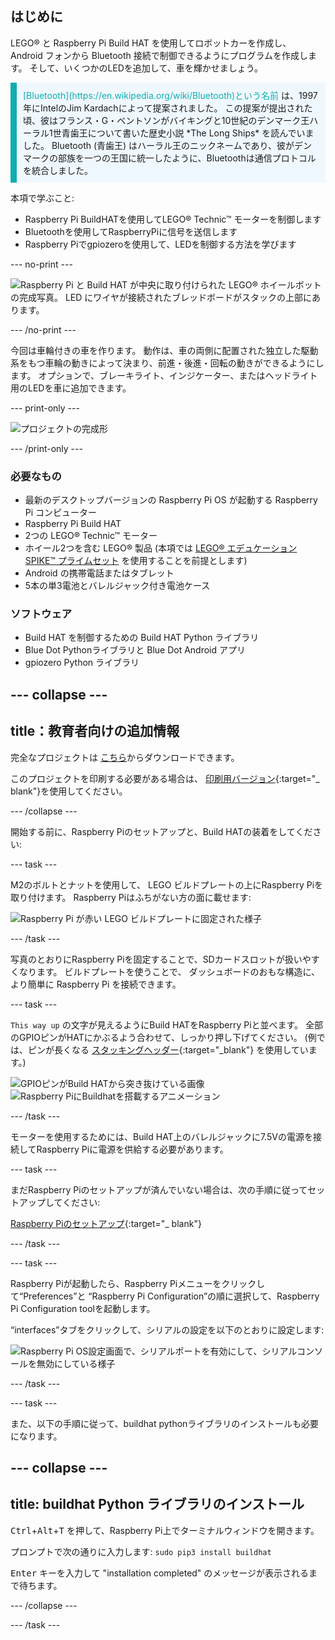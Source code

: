 ## はじめに

LEGO® と Raspberry Pi Build HAT を使用してロボットカーを作成し、 Android フォンから Bluetooth 接続で制御できるようにプログラムを作成します。 そして、いくつかのLEDを追加して、車を輝かせましょう。

<p style="border-left: solid; border-width:10px; border-color: #0faeb0; background-color: aliceblue; padding: 10px;">
<span style="color: #0faeb0">[Bluetooth](https://en.wikipedia.org/wiki/Bluetooth)という名前</span> は、1997年にIntelのJim Kardachによって提案されました。 この提案が提出された頃、彼はフランス・G・ベントソンがバイキングと10世紀のデンマーク王ハーラル1世青歯王について書いた歴史小説 *The Long Ships* を読んでいました。 Bluetooth (青歯王) はハーラル王のニックネームであり、彼がデンマークの部族を一つの王国に統一したように、Bluetoothは通信プロトコルを統合しました。
</p>

本項で学ぶこと:
+ Raspberry Pi BuildHATを使用してLEGO® Technic™ モーターを制御します
+ Bluetoothを使用してRaspberryPiに信号を送信します
+ Raspberry Piでgpiozeroを使用して、LEDを制御する方法を学びます

--- no-print ---

![Raspberry Pi と Build HAT が中央に取り付けられた LEGO® ホイールボットの完成写真。 LED にワイヤが接続されたブレッドボードがスタックの上部にあります。](images/lego-bot.gif)

--- /no-print ---

今回は車輪付きの車を作ります。 動作は、車の両側に配置された独立した駆動系をもつ車輪の動きによって決まり、前進・後進・回転の動きができるようにします。 オプションで、ブレーキライト、インジケーター、またはヘッドライト用のLEDを車に追加できます。

--- print-only ---

![プロジェクトの完成形](images/buggy.JPG)

--- /print-only ---

### 必要なもの

+ 最新のデスクトップバージョンの Raspberry Pi OS が起動する Raspberry Pi コンピューター
+ Raspberry Pi Build HAT
+ 2つの LEGO® Technic™ モーター
+ ホイール2つを含む LEGO® 製品 (本項では [LEGO® エデュケーション SPIKE™ プライムセット](https://education.lego.com/en-gb/product/spike-prime) を使用することを前提とします)
+ Android の携帯電話またはタブレット
+ 5本の単3電池とバレルジャック付き電池ケース

### ソフトウェア

+ Build HAT を制御するための Build HAT Python ライブラリ
+ Blue Dot Pythonライブラリと Blue Dot Android アプリ
+ gpiozero Python ライブラリ


--- collapse ---
---
title：教育者向けの追加情報
---

完全なプロジェクトは [こちら](https://rpf.io/p/en/bt-robot-car-go)からダウンロードできます。

このプロジェクトを印刷する必要がある場合は、 [印刷用バージョン](https://projects.raspberrypi.org/en/projects/bt-robot-car/print){:target="_ blank"}を使用してください。

--- /collapse ---

開始する前に、Raspberry Piのセットアップと、Build HATの装着をしてください:

--- task ---

M2のボルトとナットを使用して、 LEGO ビルドプレートの上にRaspberry Piを取り付けます。 Raspberry Piはふちがない方の面に載せます:

 ![Raspberry Pi が赤い LEGO ビルドプレートに固定された様子](images/build_11.jpg)

--- /task ---

写真のとおりにRaspberry Piを固定することで、SDカードスロットが扱いやすくなります。 ビルドプレートを使うことで、 ダッシュボードのおもな構造に、より簡単に Raspberry Pi を接続できます。

--- task ---

`This way up` の文字が見えるようにBuild HATをRaspberry Piと並べます。 全部のGPIOピンがHATにかぶるよう合わせて、しっかり押し下げてください。 (例では、ピンが長くなる [スタッキングヘッダー](https://www.adafruit.com/product/2223){:target="_blank"} を使用しています。)

![GPIOピンがBuild HATから突き抜けている画像](images/build_15.jpg) ![Raspberry PiにBuildhatを搭載するアニメーション](images/haton.gif)

--- /task ---

モーターを使用するためには、Build HAT上のバレルジャックに7.5Vの電源を接続してRaspberry Piに電源を供給する必要があります。

--- task ---

まだRaspberry Piのセットアップが済んでいない場合は、次の手順に従ってセットアップしてください:

[Raspberry Piのセットアップ](https://projects.raspberrypi.org/en/projects/raspberry-pi-setting-up){:target="_ blank"}

--- /task ---

--- task ---

Raspberry Piが起動したら、Raspberry Piメニューをクリックして“Preferences”と “Raspberry Pi Configuration”の順に選択して、Raspberry Pi Configuration toolを起動します。

“interfaces”タブをクリックして、シリアルの設定を以下のとおりに設定します:

![Raspberry Pi OS設定画面で、シリアルポートを有効にして、シリアルコンソールを無効にしている様子](images/configshot.jpg)

--- /task ---

--- task ---

また、以下の手順に従って、buildhat pythonライブラリのインストールも必要になります。

--- collapse ---
---
title: buildhat Python ライブラリのインストール
---

<kbd>Ctrl</kbd>+<kbd>Alt</kbd>+<kbd>T</kbd> を押して、Raspberry Pi上でターミナルウィンドウを開きます。

プロンプトで次の通りに入力します: `sudo pip3 install buildhat`

<kbd>Enter</kbd> キーを入力して "installation completed" のメッセージが表示されるまで待ちます。

--- /collapse ---

--- /task ---